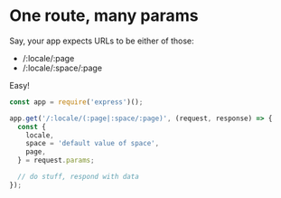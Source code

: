 # One route, many params

Say, your app expects URLs to be either of those:

- /:locale/:page
- /:locale/:space/:page

Easy!

```javascript
const app = require('express')();

app.get('/:locale/(:page|:space/:page)', (request, response) => {
  const {
    locale,
    space = 'default value of space',
    page,
  } = request.params;

  // do stuff, respond with data
});
```

